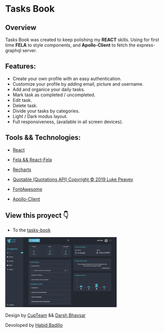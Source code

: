 # Tasks Book

## Overview

Tasks Book was created to keep polishing my **REACT** skills. Using for first time **FELA** to style components, and **Apollo-Client** to fetch the express-graphql server.

## Features:

- Create your own profile with an easy authentication.
- Customize your profile by adding email, picture and username.
- Add and organice your daily tasks.
- Mark task as completed / uncompleted.
- Edit task.
- Delete task.
- Divide your tasks by categories.
- Light / Dark modus layout.
- Full responsiveness, (available in all screen devices).

## Tools && Technologies:

- [React](https://reactjs.org/)

- [Fela && React-Fela](https://fela.js.org/)
- [Recharts](https://recharts.org/en-US/)
- [Quotable (Quotations API) Copyright © 2019 Luke Peavey](https://github.com/lukePeavey/quotable?tab=readme-ov-file)
- [FontAwesome](https://fontawesome.com/)
- [Apollo-Client](https://www.apollographql.com/docs/react/)

## View this proyect 👇

- To the [tasks-book ](https://tasks-book-nine.vercel.app/)

<img src="./src/images/dashboard.png" width="70%"/>

Design by [CupTeam](http://cupteam.com.ua/)
&&
[Darsh Bhavsar](https://www.figma.com/community/file/1075400112363458636)

Devoloped by [Habid Badillo](https://habid-badillo.vercel.app/)
